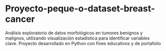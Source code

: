# Proyecto-peque-o-dataset-breast-cancer
Análisis exploratorio de datos morfológicos en tumores benignos y malignos, utilizando visualización estadística para identificar variables clave. Proyecto desarrollado en Python con fines educativos y de portafolio
